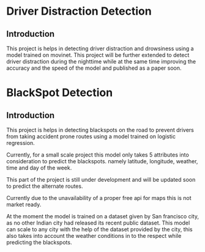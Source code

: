 # Driver Distraction Detection
## Introduction
This project is helps in detecting driver distraction and drowsiness using a model trained on movinet.
This project will be further extended to detect driver distraction during the nighttime while at the same time improving the accuracy and the speed of the model and published as a paper soon.

# BlackSpot Detection
## Introduction
This project is helps in detecting blackspots on the road to prevent drivers from taking accident prone routes 
using a model trained on logistic regression.

Currently, for a small scale project this model only takes 5 attributes into consideration to predict the blackspots.
namely latitude, longitude, weather, time and day of the week.

This part of the project is still under development and will be updated soon to predict the alternate routes.

Currently due to the unavailability of a proper free api for maps this is not market ready.

At the moment the model is trained on a dataset given by San francisco city, as no other Indian city had released its recent public dataset.
This model can scale to any city with the help of the dataset provided by the city, this also takes into account the weather conditions in to the respect while predicting the blackspots.


